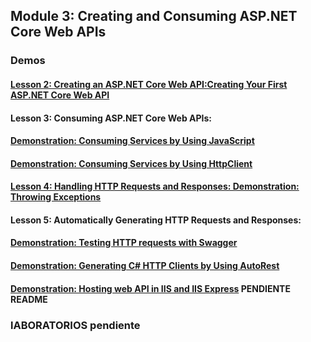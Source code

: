 ## Module 3: Creating and Consuming ASP.NET Core Web APIs

### Demos

#### [Lesson 2: Creating an ASP.NET Core Web API:Creating Your First ASP.NET Core Web API](Demofiles/01_FirstWebApi)


#### Lesson 3: Consuming ASP.NET Core Web APIs:


#### [Demonstration: Consuming Services by Using JavaScript](Demofiles/02_JavaScriptClient)


#### [Demonstration: Consuming Services by Using HttpClient](Demofiles/03_HttpClientApplication)


#### [Lesson 4: Handling HTTP Requests and Responses: Demonstration: Throwing Exceptions](Demofiles/04_ThrowHttpResponseException)


#### Lesson 5: Automatically Generating HTTP Requests and Responses: 


#### [Demonstration: Testing HTTP requests with Swagger](Demofiles/05_TestingHttpWithSwagger)


#### [Demonstration: Generating C# HTTP Clients by Using AutoRest](DemoFiles/06_AutoRest)


#### [Demonstration: Hosting web API in IIS and IIS Express](DemoFiles/07_HostingISSAndISSExpress) PENDIENTE README


### lABORATORIOS  pendiente
